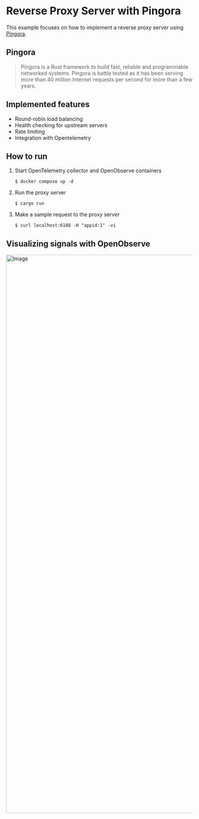 # Reverse Proxy Server with Pingora

This example focuses on how to implement a reverse proxy server using [Pingora](https://github.com/cloudflare/pingora).

## Pingora

> Pingora is a Rust framework to build fast, reliable and programmable networked systems. Pingora is battle tested as it has been serving more than 40 million Internet requests per second for more than a few years.

## Implemented features

- Round-robin load balancing
- Health checking for upstream servers
- Rate limiting
- Integration with Opentelemetry

## How to run

1. Start OpenTelemetry collector and OpenObserve containers

    ```console
    $ docker compose up -d
    ```

2. Run the proxy server

    ```console
    $ cargo run
    ```

3. Make a sample request to the proxy server

    ```console
    $ curl localhost:6188 -H "appid:1" -vi
    ```

## Visualizing signals with OpenObserve

<img width="1502" alt="Image" src="https://github.com/user-attachments/assets/6224ee08-dc8e-488c-9c81-49fcc0ca69dc" />